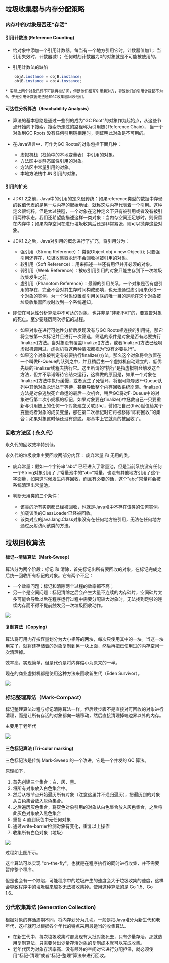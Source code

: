 ## 垃圾收集器与内存分配策略

### 内存中的对象是否还“存活”

#### 引用计数法 (Reference Counting)

* 给对象中添加一个引用计数器，每当有一个地方引用它时，计数器值加1； 当引用失效时，计数器减1； 任何时刻计数器为0的对象就是不可能被使用的。

* 引用计数法的缺陷
```java
	objA.instance = objB.instance;
	objB.instance = objA.instance;
```
	* 实际上两个对象已经不可能再被访问，但是他们相互引用着对方，导致他们的引用计数都不为0。于是引用计数器无法通知GC收集器回收他们。

#### 可达性分析算法（Reachability Analysis）

* 算法的基本思路是通过一些列的成为“GC Root”的对象作为起始点，从这些节点开始向下搜索，搜索所走过的路径称为引用链( Reference Chain)， 当一个对象到GC Roots 没有任何引用链相连时，则证明此对象是不可用的。

* 在Java语言中，可作为GC Roots的对象包括下面几种：
	* 虚拟机栈（栈帧中的本地变量表）中引用的对象。
	* 方法区中类静态属性引用的对象。
	* 方法区中常量引用的对象。
	* 本地方法栈中JNI引用的对象。

#### 引用的扩充
* JDK1.2之前，Java中的引用的定义很传统：如果reference类型的数据中存储的数值代表的是另一块内存的起始地址，就称这块内存代表着一个引用。这种定义很纯粹，但是太过狭隘，一个对象在这种定义下只有被引用或者没有被引用两种状态。我们还希望能描述这样一类对象：当内存空间还足够时，则保留在内存中；如果内存空间在进行垃圾收集后还是非常紧张，则可以抛弃这些对象。

* JDK1.2之后，Java对引用的概念进行了扩充，将引用分为：
	* 强引用（Strong Reference）： 类似Object obj = new Object(); 只要强引用还存在，垃圾收集器永远不会回收掉被引用的对象。
	* 软引用（Soft Reference）：用来描述一些还有用但并非必须的对象。
	* 弱引用（Week Reference）：被软引用引用的对象只能生存到下一次垃圾收集发生之前。
	* 虚引用（Phanotom Reference）：最弱的引用关系，一个对象是否有虚引用的存在，完全不会对其生存时间构成影响，也无法通过虚引用来获取一个对象的实例。为一个对象设置虚引用关联的唯一目的是能在这个对象被垃圾收集器回收时收到一个系统通知。

* 即使在可达性分析算法中不可达的对象，也并非是“非死不可”的，要宣告对象的死亡。至少要经历两次标记的过程。
	* 如果对象在进行可达性分析后发现没有与GC Roots相连接的引用链，那它将会被第一次标记并且进行一次筛选，筛选的条件是对象是否有必要执行finalize()方法。当对象没有覆盖finalize()方法，或者finalize()方法已经呗虚拟机调用过，虚拟机将这两种情况都视为“没有必要执行”。
	* 如果这个对象被判定有必要执行finalize()方法，那么这个对象将会放置在一个叫做F-Queue的队列之中，并且稍后由一个虚拟机自动建立的、低优先级的Finalizer线程去执行它。这里所谓的“执行”是指虚拟机会触发这个方法，但并不承诺等待它结束运行，这样做的原因是，如果一个对象在finalize()方法中执行缓慢，或者发生了死循环，将很可能导致F-Queue队列中其他对象永远处于等待，甚至导致整个内存回收系统崩溃。finalize()方法是对象逃脱死亡命运的最后一次机会，稍后GC将对F-Queue中的对象进行第二次小规模的标记，如果对象要在finalize()中拯救自己--只要重新与引用链上的任何一个对象建立关联即可，譬如把自己(this)赋值给某个变量或者对象的成员变量，那在第二次标记时它将被移除“即将回收”的集合；如果对象这时候还没有逃脱，那基本上它就真的被回收了。


### 回收方法区 ( 永久代）
永久代的回收效率特别低。

永久代的垃圾收集主要回收两部分内容： 废弃常量 和 无用的类。

* 废弃常量：假如一个字符串“abc” 已经进入了常量池，但是当前系统没有任何一个String对象引用了了常量池中的“abc”常量，也没有其他地方引用了这个字面量，如果这时候发生内存回收，而且有必要的话，这个"abc"常量将会被系统清理出常量池。

* 判断无用类的三个条件：
	* 该类的所有实例都已经被回收，也就是Java堆中不存在该类的任何实例。
	* 加载该类的ClassLoader已经被回收。
	* 该类对应的java.lang.Class对象没有在任何地方被引用，无法在任何地方通过反射访问该类的方法。

## 垃圾回收算法

#### 标记--清除算法（Mark-Sweep）

算法分为两个阶段：标记 和 清除，首先标记出所有要回收的对象，在标记完成之后统一回收所有标记的对象。它有两个不足：

* 一个效率问题：标记和清除两个过程的效率都不高；
* 另一个是空间问题：标记清除之后会产生大量不连续的内存碎片，空间碎片太多可能会导致以后在程序运行过程中需要分配较大对象时，无法找到足够的连续内存而不得不提前触发另一次垃圾回收动作。

![](http://ww2.sinaimg.cn/large/6944d767gw1f1jvdv9uvoj20hk0b0t9g.jpg)

#### 复制算法（Copying）

算法将可用内存按容量划分为大小相等的两块，每次只使用其中的一块。当这一块用完了，就将还存储着的对象复制到另一块上面，然后再把已使用过的内存空间一次清理掉。

效率高，实现简单，但是代价是将内存缩小为原来的一半。

现在的商业虚拟机都是使用这种方法来回收新生代（Eden Survivor）。

![](http://ww1.sinaimg.cn/large/6944d767gw1f1jvnkc54cj20h60a5aas.jpg)

### 标记整理算法（Mark-Compact）

 标记整理算法过程与标记清除算法一样，但后续步骤不是直接对可回收的对象进行清理，而是让所有存活的对象都向一端移动，然后直接清理掉端边界以外的内存。

主要用于老年代

![](http://ww3.sinaimg.cn/large/6944d767gw1f1jvnkic28j20hh0aejs2.jpg)

#### 三色标记算法 (Tri-color marking)

三色标记法是传统 Mark-Sweep 的一个改进，它是一个并发的 GC 算法。

原理如下，

1. 首先创建三个集合：白、灰、黑。
2. 将所有对象放入白色集合中。
3. 然后从根节点开始遍历所有对象（注意这里并不递归遍历），把遍历到的对象从白色集合放入灰色集合。
4. 之后遍历灰色集合，将灰色对象引用的对象从白色集合放入灰色集合，之后将此灰色对象放入黑色集合
5. 重复 4 直到灰色中无任何对象
6. 通过write-barrier检测对象有变化，重复以上操作
7. 收集所有白色对象（垃圾）

![](http://ww3.sinaimg.cn/large/6944d767gw1f1jvnkic28j20hh0aejs2.jpg)

过程如上图所示。

这个算法可以实现 "on-the-fly"，也就是在程序执行的同时进行收集，并不需要暂停整个程序。

但是也会有一个缺陷，可能程序中的垃圾产生的速度会大于垃圾收集的速度，这样会导致程序中的垃圾越来越多无法被收集掉。使用这种算法的是 Go 1.5、Go 1.6。


### 分代收集算法 (Generation Collection)

根据对象的存活周期不同，将内存划分为几块。一般是把Java堆分为新生代和老年代，这样就可以根据各个年代的特点采用最适当的收集算法。
* 在新生代中，每次垃圾收集时都发现有大批对象死去，只有少量存活，那就选用复制算法，只需要付出少量存活对象的复制成本就可以完成收集。
* 老年代因为对象存活率高、没有额外的空间对它进行分配担保，就必须使用“标记-清理”或者”标记-整理”算法来进行回收。
